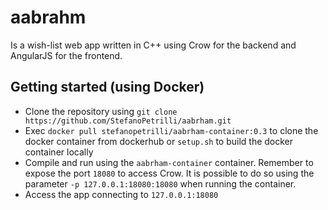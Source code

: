 # aabrahm
Is a wish-list web app written in C++ using 
Crow for the backend and AngularJS 
for the frontend.

## Getting started (using Docker)
- Clone the repository using
`git clone https://github.com/StefanoPetrilli/aabrham.git`
- Exec `docker pull stefanopetrilli/aabrham-container:0.3` 
to clone the docker container from dockerhub 
or `setup.sh` to build the docker container locally
- Compile and run using the `aabrham-container` container. 
Remember to expose the port `18080` to access Crow. It is 
possible to do so using the parameter `-p 127.0.0.1:18080:18080` when running 
the container.
- Access the app connecting to `127.0.0.1:18080`